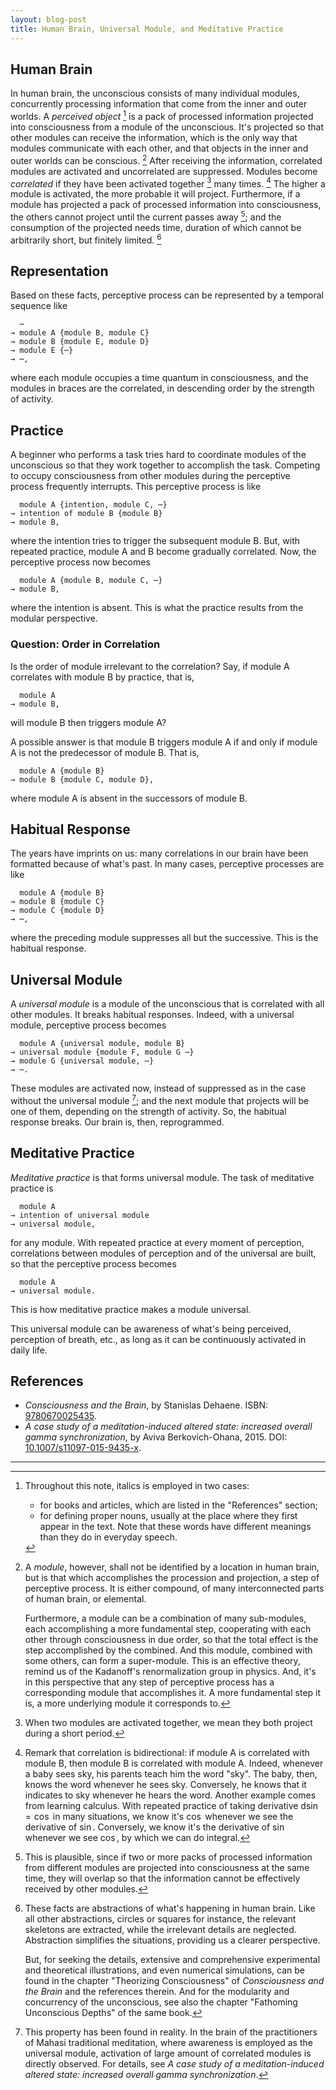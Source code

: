 ```yaml
---
layout: blog-post
title: Human Brain, Universal Module, and Meditative Practice
---
```


## Human Brain

In human brain, the unconscious consists of many individual modules, concurrently processing information that come from the inner and outer worlds. A _perceived object_ [^italics-convention] is a pack of processed information projected into consciousness from a module of the unconscious. It's projected so that other modules can receive the information, which is the only way that modules communicate with each other, and that objects in the inner and outer worlds can be conscious. [^modularity] After receiving the information, correlated modules are activated and uncorrelated are suppressed. Modules become _correlated_ if they have been activated together [^activated-together] many times. [^bidirectional-plasticity] The higher a module is activated, the more probable it will project. Furthermore, if a module has projected a pack of processed information into consciousness, the others cannot project until the current passes away [^information-overlap]; and the consumption of the projected needs time, duration of which cannot be arbitrarily short, but finitely limited. [^brain-perception]

## Representation

Based on these facts, perceptive process can be represented by a temporal sequence like

      ⋯
    → module A {module B, module C}
    → module B {module E, module D}
    → module E {⋯}
    → ⋯,

where each module occupies a time quantum in consciousness, and the modules in braces are the correlated, in descending order by the strength of activity.

## Practice

A beginner who performs a task tries hard to coordinate modules of the unconscious so that they work together to accomplish the task. Competing to occupy consciousness from other modules during the perceptive process frequently interrupts. This perceptive process is like

      module A {intention, module C, ⋯}
    → intention of module B {module B}
    → module B,

where the intention tries to trigger the subsequent module B. But, with repeated practice, module A and B become gradually correlated. Now, the perceptive process now becomes

      module A {module B, module C, ⋯}
    → module B,

where the intention is absent. This is what the practice results from the modular perspective.

### Question: Order in Correlation

Is the order of module irrelevant to the correlation? Say, if module A correlates with module B by practice, that is,

      module A
    → module B,

will module B then triggers module A?

A possible answer is that module B triggers module A if and only if module A is not the predecessor of module B. That is,

      module A {module B}
    → module B {module C, module D},

where module A is absent in the successors of module B.

## Habitual Response

The years have imprints on us: many correlations in our brain have been formatted because of what's past. In many cases, perceptive processes are like

      module A {module B}
    → module B {module C}
    → module C {module D}
    → ⋯,

where the preceding module suppresses all but the successive. This is the habitual response.

## Universal Module

A _universal module_ is a module of the unconscious that is correlated with all other modules. It breaks habitual responses. Indeed, with a universal module, perceptive process becomes

      module A {universal module, module B}
    → universal module {module F, module G ⋯}
    → module G {universal module, ⋯}
    → ⋯.

These modules are activated now, instead of suppressed as in the case without the universal module [^Berkovich-Ohana]; and the next module that projects will be one of them, depending on the strength of activity. So, the habitual response breaks. Our brain is, then, reprogrammed.

## Meditative Practice

_Meditative practice_ is that forms universal module. The task of meditative practice is

      module A
    → intention of universal module
    → universal module,

for any module. With repeated practice at every moment of perception, correlations between modules of perception and of the universal are built, so that the perceptive process becomes

      module A
    → universal module.

This is how meditative practice makes a module universal.

This universal module can be awareness of what's being perceived, perception of breath, etc., as long as it can be continuously activated in daily life.

## References

- _Consciousness and the Brain_, by Stanislas Dehaene. ISBN: [9780670025435](https://isbnsearch.org/isbn/9780670025435).
- _A case study of a meditation-induced altered state: increased overall gamma synchronization_, by Aviva Berkovich-Ohana, 2015. DOI: [10.1007/s11097-015-9435-x](https://link.springer.com/article/10.1007/s11097-015-9435-x).

[^italics-convention]: Throughout this note, italics is employed in two cases:

    - for books and articles, which are listed in the "References" section;
    - for defining proper nouns, usually at the place where they first appear in the text. Note that these words have different meanings than they do in everyday speech.

[^modularity]: A _module_, however, shall not be identified by a location in human brain, but is that which accomplishes the procession and projection, a step of perceptive process. It is either compound, of many interconnected parts of human brain, or elemental.

    Furthermore, a module can be a combination of many sub-modules, each accomplishing a more fundamental step, cooperating with each other through consciousness in due order, so that the total effect is the step accomplished by the combined. And this module, combined with some others, can form a super-module. This is an effective theory, remind us of the Kadanoff's renormalization group in physics. And, it's in this perspective that any step of perceptive process has a corresponding module that accomplishes it. A more fundamental step it is, a more underlying module it corresponds to.

[^activated-together]: When two modules are activated together, we mean they both project during a short period.

[^bidirectional-plasticity]: Remark that correlation is bidirectional: if module A is correlated with module B, then module B is correlated with module A. Indeed, whenever a baby sees sky, his parents teach him the word "sky". The baby, then, knows the word whenever he sees sky. Conversely, he knows that it indicates to sky whenever he hears the word. Another example comes from learning calculus. With repeated practice of taking derivative $\mathrm{d} \sin = \cos$ in many situations, we know it's $\cos$ whenever we see the derivative of $\sin$. Conversely, we know it's the derivative of $\sin$ whenever we see $\cos$, by which we can do integral.

[^information-overlap]: This is plausible, since if two or more packs of processed information from different modules are projected into consciousness at the same time, they will overlap so that the information cannot be effectively received by other modules.

[^brain-perception]: These facts are abstractions of what's happening in human brain. Like all other abstractions, circles or squares for instance, the relevant skeletons are extracted, while the irrelevant details are neglected. Abstraction simplifies the situations, providing us a clearer perspective.

    But, for seeking the details, extensive and comprehensive experimental and theoretical illustrations, and even numerical simulations, can be found in the chapter "Theorizing Consciousness" of _Consciousness and the Brain_ and the references therein. And for the modularity and concurrency of the unconscious, see also the chapter "Fathoming Unconscious Depths" of the same book.

[^Berkovich-Ohana]: This property has been found in reality. In the brain of the practitioners of Mahasi traditional meditation, where awareness is employed as the universal module, activation of large amount of correlated modules is directly observed. For details, see _A case study of a meditation-induced altered state: increased overall gamma synchronization_.

---
